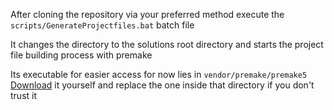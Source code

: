 After cloning the repository via your preferred method execute the `scripts/GenerateProjectfiles.bat` batch file

It changes the directory to the solutions root directory and starts the project file building process with premake

Its executable for easier access for now lies in `vendor/premake/premake5`
[Download](https://premake.github.io/download/) it yourself and replace the one inside that directory if you don't trust it
